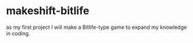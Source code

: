 # makeshift-bitlife
as my first project I will make a Bitlife-type game to expand my knowledge in coding.
